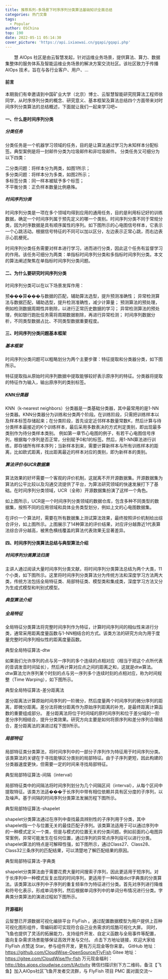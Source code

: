 ```yaml
---
title: 推荐系列-多场景下时序序列分类算法基础知识全面总结
categories: 热门文章
tags:
  - Popular
author: OSChina
top: 190
date: 2022-05-11 05:14:30
cover_picture: 'https://api.ixiaowai.cn/gqapi/gqapi.php'
---
```


&emsp;&emsp;慧 AIOps 社区是由云智慧发起，针对运维业务场景，提供算法、算力、数据集整体的服务体系及智能运维业务场景的解决方案交流社区。该社区致力于传播 AIOps 技术，旨在与各行业客户、用户、...
<!-- more -->

                                                                                                                                                                                         
#### 前言 
本期我们有幸邀请到中国矿业大学（北京）博士、云智慧智能研究院算法工程师徐同学，从时序序列分类的概念、研究意义、基本框架及算法总结四个方面带来对时间序列分类算法的总结概述，下面就让我们一起来学习吧~ 
#### 一、什么是时间序列分类 
 
  ##### 分类任务  
 
分类任务是一个机器学习领域的任务，目的是让算法通过学习为未知样本分配标签。典型案例是将一封邮件分类为垃圾邮件和非垃圾邮件。 
分类任务又可细分为以下四类： 
 
  二分类问题：将样本分为两类，如图1所示；  
  多分类问题：将样本分为多类，如图2所示；  
  多标签分类：同一样本被赋予多个标签；  
  不平衡分类：正负样本数量比例悬殊。  
 
 
 
 
  ##### 时间序列分类  
 
时间序列分类是一项在多个领域均得到应用的通用任务，目的是利用标记好的训练数据，确定一个时间序列属于预先定义的哪一个类别。时间序列分类不同于常规分类，因为时序数据是具有顺序属性的序列。如下图所示的心电图信号样本，它表示一个心跳活动。根据信号特征的不同可以加以区分，左边表示正常心跳，而右边表示心肌梗死。 
 
时间序列分类任务需要对样本进行学习，进而进行分类，因此这个任务有监督学习的作用。该任务可细分为两类：单指标时间序列分类和多指标时间序列分类。本文的算法阐述聚焦在单指标时间序列分类问题。 
#### 二、为什么要研究时间序列分类 
时间序列分类可以在以下场景发挥作用： 
 
 预���算���与数据的匹配，辅助算法选型，提升预测准确性； 
 异常检测算法与数据匹配，辅助选型，提升检测准确性，减少计算量； 
 预测算法的预处理，例如检测数据周期性并剔除，以进行正常历史数据的学习； 
 异常检测算法的预处理，例如银行跑批任务需将周期数据剔除，再进行异常检测； 
 时间序列数据分析，不同类型数据占比、不同类型数据重要程度。 
 
#### 三、时间序列分类问题基本框架 
 
  ##### 基本框架  
 
时间序列分类问题可以粗略划分为两个主要步骤：特征提取和分类器分类，如下图所示。 
 
特征提取指从原始时间序列数据中提取能够较好表示原序列的特征。分类器将提取的特征作为输入，输出原序列的类别标签。 
 
  ##### KNN分类器  
 
KNN（k-nearest neighbors）分类器是一类基础分类器，其中最常用的是1-NN分类器。KNN分类器分为训练和分类两个阶段。在训练阶段，只需把训练样本以及样本标签存储起来；在分类阶段，首先设定近邻样本数量常数K，然后计算与待分类样本最接近的K个训练样本，最后采用多数表决的方式判定类别，即出现最多类别作为待分类样本类别。 
例如第一章节心电图的例子，有若干心电图信号序列，根据每个序列是否正常，分别赋予0和1的标签。然后，用1-NN算法进行训练，即存储所有样本序列；当新样本到来，需要计算新样本与所有训练样本的距离，比如欧式距离，找出距离最近的样本对应的类别，即为新样本的类别。 
 
  ##### 算法评价与UCR数据集  
 
算法效果的好坏需要一个客观的评价机制，这就离不开开源数据集。开源数据集为算法的公平比较以及沟通交流提供了平台，为算法研究领域的快速发展打下了基础。在时间序列分类领域，UCR（全称）开源数据集扮演了这样一个角色。 
 
如上图所示，UCR是一个时间序列分类领域的数据仓库，包含多种不同类型的数据集，按照不同的应用领域和具体业务类型划分，例如上文的心电图数据集。 
 
在评价一个算法时，需要在所有数据集上测试算法效果，最终按照评价机制给出综合评分，如上图所示。上图展示了14种算法的评价结果，对应评分越靠近1代表算法综合评分越高，被黑色横线覆盖的算法代表效果无显著差异。 
#### 四、时间序列分类算法总结与典型算法介绍 
 
  ##### 时间序列分类算法归类  
 
主讲人通过阅读大量时间序列分类文献，将时间序列分类算法总结为两个大类，11个小类，如下图所示。这里将时间序列分类算法分为传统方法和深度学习方法两大类，传统方法包括全局特征类、局部特征类、模型类和集成类，深度学习方法又分为生成式模型和判别式模型。 
 
 
  ##### 典型算法介绍  
 
 
  ##### 全局特征  
 
全局特征分类算法将完整时间序列作为特征，计算时间序列间的相似性来进行分类，通常采用距离度量函数与1-NN相结合的方式。该类方法的研究方向为用于度量完整时间序列相似性的距离度量函数。 
 
 典型全局特征算法-dtw 
 
如果我们允许序列的点与另一序列的多个连续的点相对应（相当于把这个点所代表的音调发音时间延长），然后再计算对应点之间的距离之和，这就是dtw算法。dtw算法允许序列某个时刻的点与另一序列多个连续时刻的点相对应，称为时间规整（Time Warping），如下图所示。 
 
 
 典型全局特征算法-差分距离法 
 
差分距离法计算原始时间序列的一阶微分，然后度量两个时间序列的微分序列的距离，即微分距离。差分法将微分距离作为原始序列距离的补充，是最终距离计算函数的重要组成部分。 
差分距离法将位于时间域的原时间序列和位于差分域的一阶差分序列相结合，提升分类效果。研究方向主要是如何将原序列和差分序列合理结合，差分距离法的演进过程下图9所示。 
 
 
  ##### 局部特征  
 
局部特征类分类算法，将时间序列中的一部分子序列作为特征用于时间序列分类。该类算法的关键在于寻找能够区分类别的局部特征。由于子序列更短，因此构建的分类器速度更快，但需要一定的时间来寻找局部特征。 
 
 典型局部特征算法-间隔（interval） 
 
局部特征类中的间隔法将时间序列划分为几个间隔区间（interval），从每个区间中提取特征。该类方法适���于长序列中带有相位依赖并具有区分度的子序列，以及噪声。基于间隔的时间序列分类算法发展历程下图所示。 
 
 
 典型局部特征算法-shapelet 
 
shapelet分类算法通过在序列中查找最具辨别性的子序列用于分类，其中shapelet指一个与位置无关的最佳匹配子序列。该类算法适用于可以通过序列中的一种模式定义一个类，但是与模式的位置无关的分类问题。例如前面的心电图异常案例，异常可能发生在任何位置，通过序列的异常点序列段可以进行分类。 
shapelet算法的特点是可解释性强，如下图所示，通过Class27、Class28、Class32三条序列的匹配结果，可以清楚地了解匹配结果的原因。 
 
 
 典型局部特征算法-字典类 
 
shapelet分类算法由于需要花费大量时间搜索子序列，因此更适用于短序列。对于长序列中一种模式反复出现的时间序列，更适用于一种叫做dict字典类的分类算法。该类算法以序列中子序列的重复频率作为特征进行分类。首先对序列进行降维和符号化表示，形成单词序列，然后根据单词序列中的单词分布情况进行分类。字典类分类算法的演进过程如下图所示。 
 
#### 开源福利 
云智慧已开源数据可视化编排平台 FlyFish 。通过配置数据模型为用户提供上百种可视化图形组件，零编码即可实现符合自己业务需求的炫酷可视化大屏。 同时，飞鱼也提供了灵活的拓展能力，支持组件开发、自定义函数与全局事件等配置， 面向复杂需求场景能够保证高效开发与交付。 
点击下方地址链接，欢迎大家给 FlyFish 点赞送 Star。参与组件开发，更有万元现金等你来拿。 
GitHub 地址： https://github.com/CloudWise-OpenSource/FlyFish 
Gitee 地址：https://gitee.com/CloudWise/fly-fish 
万元现金福利： http://bbs.aiops.cloudwise.com/t/Activity 
微信扫描识别下方二维码，备注【飞鱼】加入AIOps社区飞鱼开发者交流群，与 FlyFish 项目 PMC 面对面交流～ 

                                        